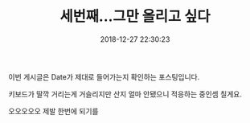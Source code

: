 ﻿---
title:  "세번째...그만 올리고 싶다"
date:   2018-12-27 22:30:23
categories: [Practice]
tags: [practice]
---



이번 게시글은 Date가 제대로 들어가는지 확인하는 포스팅입니다.

키보드가 딸깍 거리는게 거슬리지만 산지 얼마 안됐으니 적응하는 중인셈 칠게요.

오오오오오 제발 한번에 되기를
